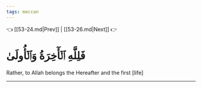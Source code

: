```yaml
---
tags: meccan
---
```


👈 [[53-24.md|Prev]] | [[53-26.md|Next]] 👉

# فَلِلَّهِ ٱلۡأٓخِرَةُ وَٱلۡأُولَىٰ

Rather, to Allah belongs the Hereafter and the first [life]

---

